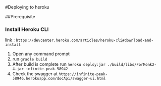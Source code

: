 #Deploying to heroku

##Prerequisite
### Install Heroku CLI
link : ```https://devcenter.heroku.com/articles/heroku-cli#download-and-install```

1. Open any command prompt
2. run ```gradle build```
3. After build is complete run ```heroku deploy:jar ./build/libs/ForMonk2-4.jar infinite-peak-58942```
4. Check the swagger at ```https://infinite-peak-58946.herokuapp.com/docApi/swagger-ui.html```